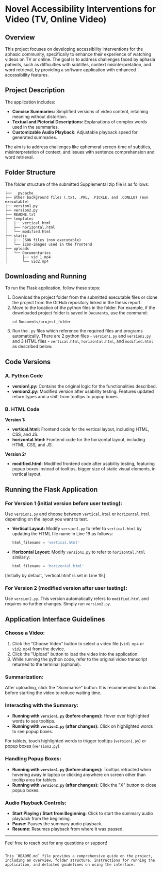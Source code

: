 
# Novel Accessibility Interventions for Video (TV, Online Video)

## Overview

This project focuses on developing accessibility interventions for the aphasic community, specifically to enhance their experience of watching videos on TV or online. The goal is to address challenges faced by aphasia patients, such as difficulties with subtitles, context misinterpretation, and word retrieval, by providing a software application with enhanced accessibility features.

## Project Description

The application includes:
- **Concise Summaries:** Simplified versions of video content, retaining meaning without distortion.
- **Textual and Pictorial Descriptions:** Explanations of complex words used in the summaries.
- **Customizable Audio Playback:** Adjustable playback speed for generated summaries.

The aim is to address challenges like ephemeral screen-time of subtitles, misinterpretation of context, and issues with sentence comprehension and word retrieval.

## Folder Structure

The folder structure of the submitted Supplemental zip file is as follows:

```
├── __pycache__
├── other background files (.txt, .PKL, .PICKLE, and .CONLLU) (non executable)
├── version1.py
├── version2.py
├── README.txt
├── templates
│   ├── vertical.html
│   ├── horizontal.html
│   └── modified.html
├── static
│   ├── JSON files (non executable)
│   └── icon-images used in the frontend
├── uploads
│   └── Documentaries
│       ├── vid_1.mp4
│       └── vid2.mp4
```

## Downloading and Running

To run the Flask application, follow these steps:

1. Download the project folder from the submitted executable files or clone the project from the GitHub repository linked in the thesis report.
2. Move to the location of the python files in the folder. For example, if the downloaded project folder is saved in `Documents`, use the command:
    ```
    cd Documents/project_folder
    ```
3. Run the `.py` files which reference the required files and programs automatically. There are 2 python files - `version1.py` and `version2.py` and 3 HTML files - `vertical.html`, `horizontal.html`, and `modified.html` as described below.

## Code Versions

### A. Python Code

- **version1.py:** Contains the original logic for the functionalities described.
- **version2.py:** Modified version after usability testing. Features updated return types and a shift from tooltips to popup boxes.

### B. HTML Code

**Version 1:**

- **vertical.html:** Frontend code for the vertical layout, including HTML, CSS, and JS.
- **horizontal.html:** Frontend code for the horizontal layout, including HTML, CSS, and JS.

**Version 2:**

- **modified.html:** Modified frontend code after usability testing, featuring popup boxes instead of tooltips, bigger size of static visual elements, in vertical layout.

## Running the Flask Application

### For Version 1 (initial version before user testing):

Use `version1.py` and choose between `vertical.html` or `horizontal.html` depending on the layout you want to test.

- **Vertical Layout:** Modify `version1.py` to refer to `vertical.html` by updating the HTML file name in Line 19 as follows:
    ```python
    html_filename = 'vertical.html'
    ```

- **Horizontal Layout:** Modify `version1.py` to refer to `horizontal.html` similarly:
    ```python
    html_filename = 'horizontal.html'
    ```

[Initially by default, ‘vertical.html’ is set in Line 19.]

### For Version 2 (modified version after user testing):

Use `version2.py`. This version automatically refers to `modified.html` and requires no further changes. Simply run `version2.py`.

## Application Interface Guidelines

### Choose a Video:

1. Click the "Choose Video" button to select a video file (`vid1.mp4` or `vid2.mp4`) from the device.
2. Click the "Upload" button to load the video into the application.
3. While running the python code, refer to the original video transcript returned to the terminal (optional).

### Summarization:

After uploading, click the "Summarise" button. It is recommended to do this before starting the video to reduce waiting time.

### Interacting with the Summary:

- **Running with `version1.py` (before changes):** Hover over highlighted words to see tooltips.
- **Running with `version2.py` (after changes):** Click on highlighted words to see popup boxes.

For tablets, touch highlighted words to trigger tooltips (`version1.py`) or popup boxes (`version2.py`).

### Handling Popup Boxes:

- **Running with `version1.py` (before changes):** Tooltips retracted when hovering away in laptop or clicking anywhere on screen other than tooltip area for tablets.
- **Running with `version2.py` (after changes):** Click the "X" button to close popup boxes.

### Audio Playback Controls:

- **Start Playing / Start from Beginning:** Click to start the summary audio playback from the beginning.
- **Pause:** Pauses the summary audio playback.
- **Resume:** Resumes playback from where it was paused.

---

Feel free to reach out for any questions or support!
```

This `README.md` file provides a comprehensive guide on the project, including an overview, folder structure, instructions for running the application, and detailed guidelines on using the interface.
